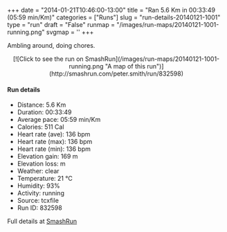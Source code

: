 +++
date = "2014-01-21T10:46:00-13:00"
title = "Ran 5.6 Km in 00:33:49 (05:59 min/Km)"
categories = ["Runs"]
slug = "run-details-20140121-1001"
type = "run"
draft = "False"
runmap = "/images/run-maps/20140121-1001-running.png"
svgmap = '<polyline points="68 76, 70 76, 73 77, 79 69, 91 76, 100 77, 100 80, 98 76, 92 75, 91 75, 80 68, 72 66, 69 67, 62 65, 59 66, 56 67, 45 69, 36 77, 32 73, 28 74, 29 73, 35 69, 22 62, 14 41, 12 35, 9 34, 11 29, 0 21">'
+++

Ambling around, doing chores. 

<!--more-->

<center>
[![Click to see the run on SmashRun](/images/run-maps/20140121-1001-running.png "A map of this run")](http://smashrun.com/peter.smith/run/832598)
</center>

#### Run details

* Distance: 5.6 Km
* Duration: 00:33:49
* Average pace: 05:59 min/Km
* Calories: 511 Cal
* Heart rate (ave): 136 bpm
* Heart rate (max): 136 bpm
* Heart rate (min): 136 bpm
* Elevation gain: 169 m
* Elevation loss:  m
* Weather: clear
* Temperature: 21 &deg;C
* Humidity: 93%
* Activity: running
* Source: tcxfile
* Run ID: 832598

Full details at [SmashRun](http://smashrun.com/peter.smith/run/832598)